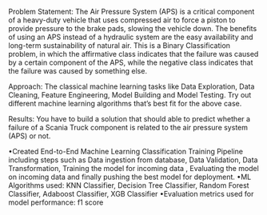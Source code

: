 Problem Statement:
The Air Pressure System (APS) is a critical component of a heavy-duty vehicle that
uses compressed air to force a piston to provide pressure to the brake pads, slowing
the vehicle down. The benefits of using an APS instead of a hydraulic system are the
easy availability and long-term sustainability of natural air.
This is a Binary Classification problem, in which the affirmative class indicates that the
failure was caused by a certain component of the APS, while the negative class
indicates that the failure was caused by something else.

Approach: The classical machine learning tasks like Data Exploration, Data Cleaning,
Feature Engineering, Model Building and Model Testing. Try out different machine
learning algorithms that’s best fit for the above case.

Results: You have to build a solution that should able to predict whether a failure of a
Scania Truck component is related to the air pressure system (APS) or not.

•Created End-to-End Machine Learning Classification Training Pipeline including steps such as Data ingestion from database, Data Validation, Data Transformation, Training the model for incoming data , Evaluating the model on incoming data and finally pushing the best model for deployment.
•ML Algorithms used: KNN Classifier, Decision Tree Classifier, Random Forest Classifier, Adaboost Classifier, XGB Classifier
•Evaluation metrics used for model performance: f1 score
